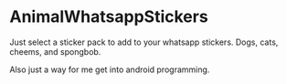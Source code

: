 # AnimalWhatsappStickers
Just select a sticker pack to add to your whatsapp stickers. Dogs, cats, cheems, and spongbob.

Also just a way for me get into android programming.
